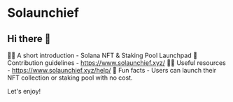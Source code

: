 # Solaunchief

## Hi there 👋

🙋‍♀️ A short introduction - Solana NFT & Staking Pool Launchpad
🌈 Contribution guidelines - https://www.solaunchief.xyz/
👩‍💻 Useful resources - https://www.solaunchief.xyz/help/
🍿 Fun facts - Users can launch their NFT collection or staking pool with no cost.

Let's enjoy!
